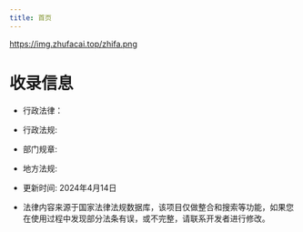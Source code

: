 ```yaml
---
title: 首页
---
```


https://img.zhufacai.top/zhifa.png

# 收录信息



 - 行政法律：  
 - 行政法规:     
 - 部门规章:   
 - 地方法规:  



 - 更新时间: 2024年4月14日 
 - 法律内容来源于国家法律法规数据库，该项目仅做整合和搜索等功能，如果您在使用过程中发现部分法条有误，或不完整，请联系开发者进行修改。

